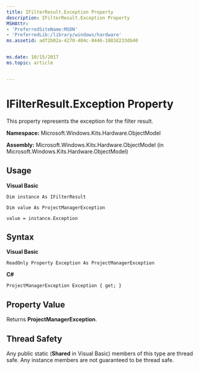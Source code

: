 ```yaml
---
title: IFilterResult.Exception Property
description: IFilterResult.Exception Property
MSHAttr:
- 'PreferredSiteName:MSDN'
- 'PreferredLib:/library/windows/hardware'
ms.assetid: adf2b02a-4270-404c-8446-1883d233db40


ms.date: 10/15/2017
ms.topic: article


---
```


# IFilterResult.Exception Property


This property represents the exception for the filter result.

**Namespace:** Microsoft.Windows.Kits.Hardware.ObjectModel

**Assembly:** Microsoft.Windows.Kits.Hardware.ObjectModel (in Microsoft.Windows.Kits.Hardware.ObjectModel)

## <span id="Usage"></span><span id="usage"></span><span id="USAGE"></span>Usage


**Visual Basic**

`Dim instance As IFilterResult`

`Dim value As ProjectManagerException`

`value = instance.Exception`

## <span id="Syntax"></span><span id="syntax"></span><span id="SYNTAX"></span>Syntax


**Visual Basic**

`ReadOnly Property Exception As ProjectManagerException`

**C#**

`ProjectManagerException Exception { get; }`

## <span id="Property_Value"></span><span id="property_value"></span><span id="PROPERTY_VALUE"></span>Property Value


Returns **ProjectManagerException**.

## <span id="Thread_Safety"></span><span id="thread_safety"></span><span id="THREAD_SAFETY"></span>Thread Safety


Any public static (**Shared** in Visual Basic) members of this type are thread safe. Any instance members are not guaranteed to be thread safe.

 

 






